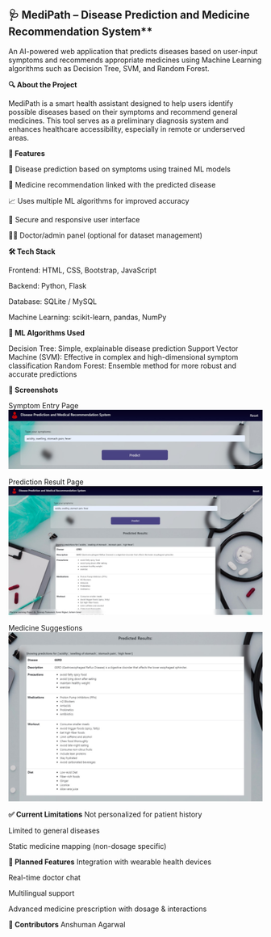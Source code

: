 ## 🩺 MediPath – Disease Prediction and Medicine Recommendation System**

An AI-powered web application that predicts diseases based on user-input symptoms and recommends appropriate medicines using Machine Learning algorithms such as Decision Tree, SVM, and Random Forest.

**🔍 About the Project**

MediPath is a smart health assistant designed to help users identify possible diseases based on their symptoms and recommend general medicines. This tool serves as a preliminary diagnosis system and enhances healthcare accessibility, especially in remote or underserved areas.

**🚀 Features**

🔎 Disease prediction based on symptoms using trained ML models

💊 Medicine recommendation linked with the predicted disease

📈 Uses multiple ML algorithms for improved accuracy

🔐 Secure and responsive user interface

👨‍⚕️ Doctor/admin panel (optional for dataset management)

**🛠 Tech Stack**

Frontend: HTML, CSS, Bootstrap, JavaScript

Backend: Python, Flask

Database: SQLite / MySQL

Machine Learning: scikit-learn, pandas, NumPy

**🤖 ML Algorithms Used**

Decision Tree: Simple, explainable disease prediction
Support Vector Machine (SVM):	Effective in complex and high-dimensional symptom classification
Random Forest:	Ensemble method for more robust and accurate predictions

**📸 Screenshots**

Symptom Entry Page
![Symptom Entry Page](screenshots/ss1.jpg)

Prediction Result Page
![Prediction Result Page](screenshots/ss3.jpg)

Medicine Suggestions
![Medicine Suggestions](screenshots/ss2.jpg)

**✅ Current Limitations**
Not personalized for patient history

Limited to general diseases

Static medicine mapping (non-dosage specific)

**🔮 Planned Features**
Integration with wearable health devices

Real-time doctor chat

Multilingual support

Advanced medicine prescription with dosage & interactions

**👥 Contributors**
Anshuman Agarwal

